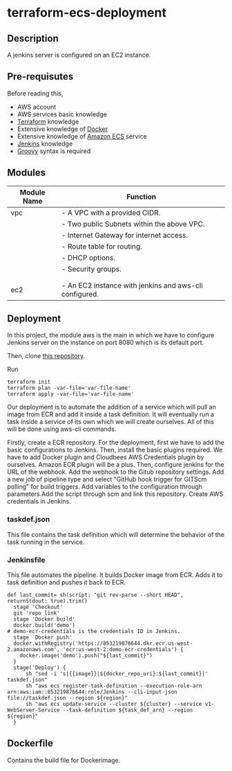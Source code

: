 # terraform-ecs-deployment

## Description

A jenkins server is configured on an  EC2 instance. 

## Pre-requisutes

Before reading this, 
- AWS account 
- AWS services basic knowledge
- [Terraform](https://www.terraform.io/) knowledge
- Extensive knowledge of [Docker](https://www.docker.com/)
- Extensive knowledge of [Amazon ECS](https://aws.amazon.com/ecs/) service 
- [Jenkins](https://jenkins.io/) knowledge
- [Groovy](https://groovy-lang.org/syntax.html) syntax
is required

## Modules

| Module Name   | Function                                                  |
| ------------- | ----------------------------------------------------------|
| vpc           | - A VPC with a provided CIDR.                             |
|               | - Two public Subnets within the above VPC.                |
|               | - Internet Gateway for internet access.                   |
|               | - Route table for routing.                                |
|               | - DHCP options.                                           |
|               | - Security groups.                                        |
|               |                                                           |
|               |                                                           |
| ec2           | - An EC2 instance with jenkins and aws-cli configured.    |

## Deployment

In this project, the module aws is the main in which we have to configure Jenkins server on the instance 
on port 8080 which is its default port.

Then, clone [this repository](https://github.com/kazmithub/terraform-ECS-deployment-with-ASG-ALB). 

Run
```
terraform init
terraform plan -var-file='var-file-name'
terraform apply -var-file='var-file-name'
```
Our deployment is to automate the addition of a service which will pull an image from ECR and add it 
inside a task definition. It will eventually run a task inside a service of its own which we will create ourselves.
All of this will be done using aws-cli commands. 


Firstly, create a ECR repository. 
For the deployment, first we have to add the basic configurations to Jenkins. Then, install the basic plugins required.
We have to add Docker plugin and Cloudbees AWS Credentials plugin by ourselves. Amazon ECR plugin will be a plus. Then, 
configure jenkins for the URL of the webhook. Add the webhook to the Gitub repository settings.
Add a new job of pipeline type and select "GitHub hook trigger for GITScm polling" for build triggers. Add variables to the 
configuration through parameters.Add the script through scm and link this repository. Create AWS credentials in Jenkins.

### taskdef.json

This file contains the task definition which will determine the behavior of the task running in the service.

### Jenkinsfile

This file automates the pipeline. It builds Docker image from ECR. Adds it to task definition and pushes it back to ECR.

```
def last_commit= sh(script: "git rev-parse --short HEAD", returnStdout: true).trim()
  stage 'Checkout'
  git 'repo link'
  stage 'Docker build'
  docker.build('demo')
# demo-ecr-credentials is the credentials ID in Jenkins.
  stage 'Docker push'
  docker.withRegistry('https://853219876644.dkr.ecr.us-west-2.amazonaws.com', 'ecr:us-west-2:demo-ecr-credentials') {
    docker.image('demo').push("${last_commit}")
  }
  stage('Deploy') {
      sh "sed -i 's|{{image}}|${docker_repo_uri}:${last_commit}|' taskdef.json"
      sh "aws ecs register-task-definition --execution-role-arn arn:aws:iam::853219876644:role/Jenkins --cli-input-json file://taskdef.json --region ${region}"
      sh "aws ecs update-service --cluster ${cluster} --service v1-WebServer-Service --task-definition ${task_def_arn} --region ${region}"
  }
```
## Dockerfile

Contains the build file for Dockerimage.




